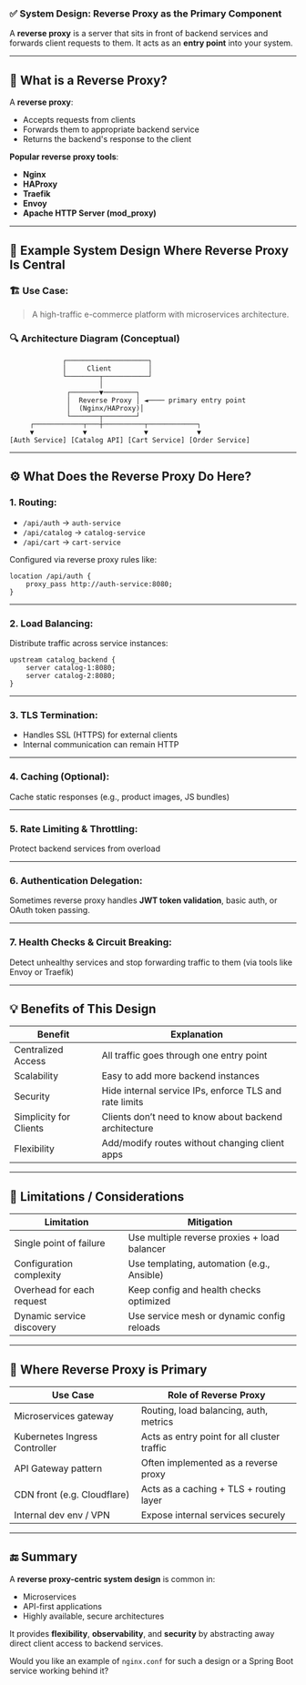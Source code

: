 ### ✅ System Design: Reverse Proxy as the Primary Component

A **reverse proxy** is a server that sits in front of backend services and forwards client requests to them. It acts as an **entry point** into your system.

---

## 🔧 What is a Reverse Proxy?

A **reverse proxy**:

* Accepts requests from clients
* Forwards them to appropriate backend service
* Returns the backend's response to the client

**Popular reverse proxy tools**:

* **Nginx**
* **HAProxy**
* **Traefik**
* **Envoy**
* **Apache HTTP Server (mod\_proxy)**

---

## 🧱 Example System Design Where Reverse Proxy Is Central

### 🏗️ Use Case:

> A high-traffic e-commerce platform with microservices architecture.

### 🔍 Architecture Diagram (Conceptual)

```
             ┌────────────────────┐
             │     Client         │
             └────────┬───────────┘
                      │
              ┌───────▼────────┐
              │  Reverse Proxy │ ◄──── primary entry point
              │  (Nginx/HAProxy)│
              └───────┬────────┘
     ┌────────────┬───┼──────────┬────────────┐
     ▼            ▼              ▼            ▼
[Auth Service] [Catalog API] [Cart Service] [Order Service]
```

---

## ⚙️ What Does the Reverse Proxy Do Here?

### 1. **Routing**:

* `/api/auth` → `auth-service`
* `/api/catalog` → `catalog-service`
* `/api/cart` → `cart-service`

Configured via reverse proxy rules like:

```nginx
location /api/auth {
    proxy_pass http://auth-service:8080;
}
```

---

### 2. **Load Balancing**:

Distribute traffic across service instances:

```nginx
upstream catalog_backend {
    server catalog-1:8080;
    server catalog-2:8080;
}
```

---

### 3. **TLS Termination**:

* Handles SSL (HTTPS) for external clients
* Internal communication can remain HTTP

---

### 4. **Caching (Optional)**:

Cache static responses (e.g., product images, JS bundles)

---

### 5. **Rate Limiting & Throttling**:

Protect backend services from overload

---

### 6. **Authentication Delegation**:

Sometimes reverse proxy handles **JWT token validation**, basic auth, or OAuth token passing.

---

### 7. **Health Checks & Circuit Breaking**:

Detect unhealthy services and stop forwarding traffic to them (via tools like Envoy or Traefik)

---

## 💡 Benefits of This Design

| Benefit                | Explanation                                            |
| ---------------------- | ------------------------------------------------------ |
| Centralized Access     | All traffic goes through one entry point               |
| Scalability            | Easy to add more backend instances                     |
| Security               | Hide internal service IPs, enforce TLS and rate limits |
| Simplicity for Clients | Clients don’t need to know about backend architecture  |
| Flexibility            | Add/modify routes without changing client apps         |

---

## 🚨 Limitations / Considerations

| Limitation                | Mitigation                                   |
| ------------------------- | -------------------------------------------- |
| Single point of failure   | Use multiple reverse proxies + load balancer |
| Configuration complexity  | Use templating, automation (e.g., Ansible)   |
| Overhead for each request | Keep config and health checks optimized      |
| Dynamic service discovery | Use service mesh or dynamic config reloads   |

---

## 🧠 Where Reverse Proxy is Primary

| Use Case                      | Role of Reverse Proxy                       |
| ----------------------------- | ------------------------------------------- |
| Microservices gateway         | Routing, load balancing, auth, metrics      |
| Kubernetes Ingress Controller | Acts as entry point for all cluster traffic |
| API Gateway pattern           | Often implemented as a reverse proxy        |
| CDN front (e.g. Cloudflare)   | Acts as a caching + TLS + routing layer     |
| Internal dev env / VPN        | Expose internal services securely           |

---

## 🔚 Summary

A **reverse proxy-centric system design** is common in:

* Microservices
* API-first applications
* Highly available, secure architectures

It provides **flexibility**, **observability**, and **security** by abstracting away direct client access to backend services.

Would you like an example of `nginx.conf` for such a design or a Spring Boot service working behind it?
